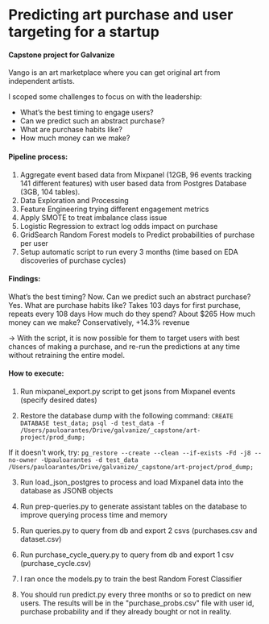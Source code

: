 # Predicting art purchase and user targeting for a startup
#### Capstone project for Galvanize

Vango is an art marketplace where you can get original art from independent artists.

I scoped some challenges to focus on with the leadership:

- What’s the best timing to engage users?
- Can we predict such an abstract purchase?
- What are purchase habits like?
- How much money can we make?


#### Pipeline process:
1. Aggregate event based data from Mixpanel (12GB, 96 events tracking 141 different features) with user based data from Postgres Database (3GB, 104 tables).
2. Data Exploration and Processing
3. Feature Engineering trying different engagement metrics
4. Apply SMOTE to treat imbalance class issue
5. Logistic Regression to extract log odds impact on purchase
6. GridSearch Random Forest models to Predict probabilities of purchase per user
7. Setup automatic script to run every 3 months (time based on EDA discoveries of purchase cycles)


#### Findings:
What’s the best timing? Now.
Can we predict such an abstract purchase? Yes.
What are purchase habits like? Takes 103 days for first purchase,
repeats every 108 days
How much do they spend? About $265
How much money can we make? Conservatively, +14.3% revenue


-> With the script, it is now possible for them to target users with best chances of making a purchase, and re-run the predictions at any time without retraining the entire model.


#### How to execute:
1) Run mixpanel_export.py script to get jsons from Mixpanel events (specify desired dates)

2) Restore the database dump with the following command:
    `CREATE DATABASE test_data;
    psql -d test_data -f /Users/pauloarantes/Drive/galvanize/_capstone/art-project/prod_dump;`

  If it doesn't work, try:
    `pg_restore --create --clean --if-exists -Fd -j8 --no-owner -Upauloarantes -d test_data /Users/pauloarantes/Drive/galvanize/_capstone/art-project/prod_dump;`

3) Run load_json_postgres to process and load Mixpanel data into the database as JSONB objects

4) Run prep-queries.py to generate assistant tables on the database to improve querying process time and memory

5) Run queries.py to query from db and export 2 csvs (purchases.csv and dataset.csv)

6) Run purchase_cycle_query.py to query from db and export 1 csv (purchase_cycle.csv)

7) I ran once the models.py to train the best Random Forest Classifier

8) You should run predict.py every three months or so to predict on new users. The results will be in the "purchase_probs.csv" file with user id, purchase probability and if they already bought or not in reality.
